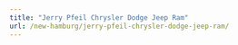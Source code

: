 ```yaml
---
title: "Jerry Pfeil Chrysler Dodge Jeep Ram"
url: /new-hamburg/jerry-pfeil-chrysler-dodge-jeep-ram/
---
```

